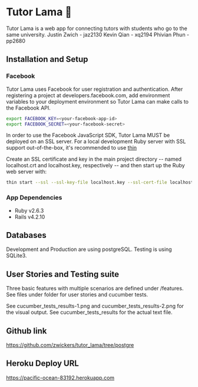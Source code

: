 # Tutor Lama 🦙

Tutor Lama is a web app for connecting tutors with students who go to the same university.
Justin Zwich - jaz2130
Kevin Qian - xq2194
Phivian Phun - pp2680

## Installation and Setup

### Facebook

Tutor Lama uses Facebook for user registration and authentication. After registering a project at developers.facebook.com, add environment variables to your deployment environment so Tutor Lama can make calls to the Facebook API.

```bash
export FACEBOOK_KEY=<your-facebook-app-id>
export FACEBOOK_SECRET=<your-facebook-secret>
```

In order to use the Facebook JavaScript SDK, Tutor Lama MUST be deployed on an SSL server. For a local development Ruby server with SSL support out-of-the-box, it's recommended to use [thin](https://github.com/macournoyer/thin)

Create an SSL certificate and key in the main project directory -- named localhost.crt and localhost.key, respectively -- and then start up the Ruby web server with:
```bash
thin start --ssl --ssl-key-file localhost.key --ssl-cert-file localhost.crt
```

### App Dependencies

* Ruby v2.6.3
* Rails v4.2.10

## Databases

Development and Production are using postgreSQL.
Testing is using SQLite3.

## User Stories and Testing suite

Three basic features with multiple scenarios are defined under /features.
See files under folder for user stories and cucumber tests.

See cucumber_tests_results-1.png and cucumber_tests_results-2.png for the visual output.
See cucumber_tests_results for the actual text file.

## Github link

https://github.com/zwickers/tutor_lama/tree/postgre

## Heroku Deploy URL

https://pacific-ocean-83192.herokuapp.com
